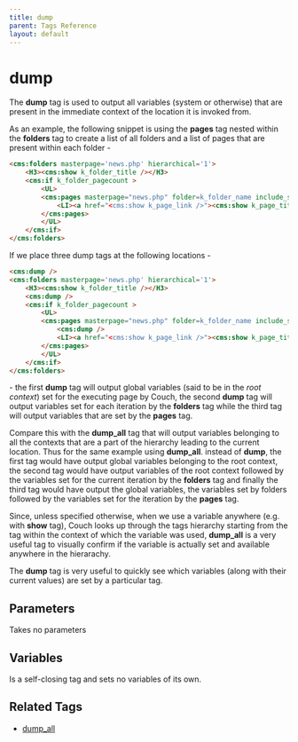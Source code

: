 ```yaml
---
title: dump
parent: Tags Reference
layout: default
---
```


# dump

The **dump** tag is used to output all variables (system or otherwise) that are present in the immediate context of the location it is invoked from.

As an example, the following snippet is using the **pages** tag nested within the **folders** tag to create a list of all folders and a list of pages that are present within each folder -

```html
<cms:folders masterpage='news.php' hierarchical='1'>
    <H3><cms:show k_folder_title /></H3>
    <cms:if k_folder_pagecount >
        <UL>
        <cms:pages masterpage="news.php" folder=k_folder_name include_subfolders='0'>
            <LI><a href="<cms:show k_page_link />"><cms:show k_page_title /></a></LI>
        </cms:pages>
        </UL>
    </cms:if>
</cms:folders>
```

If we place three dump tags at the following locations -

```html
<cms:dump />
<cms:folders masterpage='news.php' hierarchical='1'>
    <H3><cms:show k_folder_title /></H3>
    <cms:dump />
    <cms:if k_folder_pagecount >
        <UL>
        <cms:pages masterpage="news.php" folder=k_folder_name include_subfolders='0'>
            <cms:dump />
            <LI><a href="<cms:show k_page_link />"><cms:show k_page_title /></a></LI>
        </cms:pages>
        </UL>
    </cms:if>
</cms:folders>
```

\- the first **dump** tag will output global variables (said to be in the _root context_) set for the executing page by Couch, the second **dump** tag will output variables set for each iteration by the **folders** tag while the third tag will output variables that are set by the **pages** tag.

Compare this with the **dump\_all** tag that will output variables belonging to all the contexts that are a part of the hierarchy leading to the current location. Thus for the same example using **dump\_all**. instead of **dump**, the first tag would have output global variables belonging to the root context, the second tag would have output variables of the root context followed by the variables set for the current iteration by the **folders** tag and finally the third tag would have output the global variables, the variables set by folders followed by the variables set for the iteration by the **pages** tag.

Since, unless specified otherwise, when we use a variable anywhere (e.g. with **show** tag), Couch looks up through the tags hierarchy starting from the tag within the context of which the variable was used, **dump\_all** is a very useful tag to visually confirm if the variable is actually set and available anywhere in the hierarachy.

The **dump** tag is very useful to quickly see which variables (along with their current values) are set by a particular tag.

## Parameters

Takes no parameters

## Variables

Is a self-closing tag and sets no variables of its own.

## Related Tags

*   [dump\_all](../dump_all.html)
